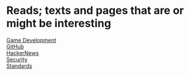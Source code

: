 # Reads; texts and pages that are or might be interesting

[Game Development](./gamedev.md) <br />
[GitHub](./github.md) <br />
[HackerNews](./hackernews.md) <br />
[Security](./security.md) <br />
[Standards](./standards.md) <br />
